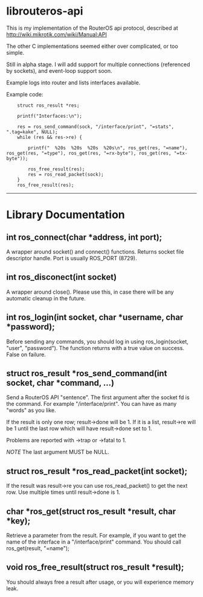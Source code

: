 librouteros-api
===============

This is my implementation of the RouterOS api protocol, described at http://wiki.mikrotik.com/wiki/Manual:API

The other C implementations seemed either over complicated, or too simple.

Still in alpha stage. I will add support for multiple connections (referenced by sockets), and event-loop support soon.

Example logs into router and lists interfaces available.

Example code:  

		struct ros_result *res;

		printf("Interfaces:\n");

		res = ros_send_command(sock, "/interface/print", "=stats", ".tag=kake", NULL);
		while (res && res->re) {

			printf("  %20s  %20s  %20s  %20s\n", ros_get(res, "=name"), ros_get(res, "=type"), ros_get(res, "=rx-byte"), ros_get(res, "=tx-byte"));

			ros_free_result(res);
			res = ros_read_packet(sock);
		}
		ros_free_result(res);

*********************

Library Documentation
=====================

## int ros_connect(char *address, int port);

A wrapper around socket() and connect() functions. Returns socket file descriptor handle.
Port is usually ROS_PORT (8729).

## int ros_disconect(int socket)

A wrapper around close(). Please use this, in case there will be any automatic cleanup in the future.

## int ros_login(int socket, char *username, char *password);

Before sending any commands, you should log in using ros_login(socket, "user", "password"). The function returns with a true value on success. False on failure.

## struct ros_result *ros_send_command(int socket, char *command, ...)

Send a RouterOS API "sentence". The first argument after the socket fd is the command. For example "/interface/print".
You can have as many "words" as you like.

If the result is only one row; result->done will be 1. If it is a list, result->re will be 1 until the last row which will have result->done set to 1.

Problems are reported with ->trap or ->fatal to 1.

*NOTE* The last argument MUST be NULL.

## struct ros_result *ros_read_packet(int socket);

If the result was result->re you can use ros_read_packet() to get the next row. Use multiple times until result->done is 1.

## char *ros_get(struct ros_result *result, char *key);

Retrieve a parameter from the result. For example, if you want to get the name of the interface in a "/interface/print" command. You should call ros_get(result, "=name");

## void ros_free_result(struct ros_result *result);

You should always free a result after usage, or you will experience memory leak.
